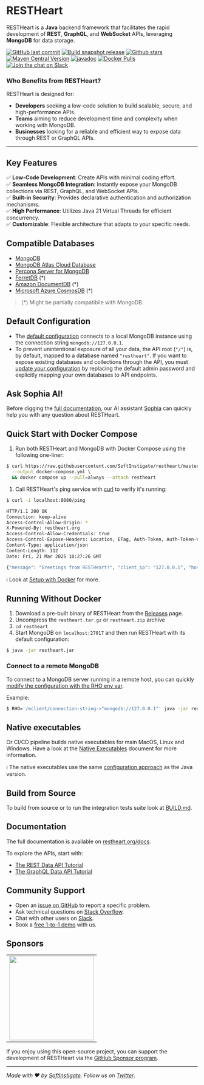 # RESTHeart

RESTHeart is a __Java__ backend framework that facilitates the rapid development of __REST__, __GraphQL__, and __WebSocket__ APIs, leveraging __MongoDB__ for data storage.

[![GitHub last commit](https://img.shields.io/github/last-commit/softinstigate/restheart)](https://github.com/SoftInstigate/restheart/commits/master)
[![Build snapshot release](https://github.com/SoftInstigate/restheart/actions/workflows/branch.yml/badge.svg)](https://github.com/SoftInstigate/restheart/actions/workflows/branch.yml)
[![Github stars](https://img.shields.io/github/stars/SoftInstigate/restheart?label=Github%20Stars)](https://github.com/SoftInstigate/restheart)
[![Maven Central Version](https://img.shields.io/maven-central/v/org.restheart/restheart)](https://central.sonatype.com/namespace/org.restheart)
[![javadoc](https://javadoc.io/badge2/org.restheart/restheart-commons/javadoc.svg)](https://javadoc.io/doc/org.restheart/restheart-commons)
[![Docker Pulls](https://img.shields.io/docker/pulls/softinstigate/restheart.svg?maxAge=2592000)](https://hub.docker.com/r/softinstigate/restheart/)
[![Join the chat on Slack](https://img.shields.io/badge/chat-on%20slack-orange)](https://join.slack.com/t/restheart/shared_invite/zt-1olrhtoq8-5DdYLBWYDonFGEALhmgSXQ)

### Who Benefits from RESTHeart?

RESTHeart is designed for:
- __Developers__ seeking a low-code solution to build scalable, secure, and high-performance APIs.
- __Teams__ aiming to reduce development time and complexity when working with MongoDB.
- __Businesses__ looking for a reliable and efficient way to expose data through REST or GraphQL APIs.

---

## Key Features

✅ **Low-Code Development**: Create APIs with minimal coding effort.  
✅ **Seamless MongoDB Integration**: Instantly expose your MongoDB collections via REST, GraphQL, and WebSocket APIs.  
✅ **Built-in Security**: Provides declarative authentication and authorization mechanisms.  
✅ **High Performance**: Utilizes Java 21 Virtual Threads for efficient concurrency.  
✅ **Customizable**: Flexible architecture that adapts to your specific needs.  

## Compatible Databases

- [MongoDB](https://www.mongodb.com/)
- [MongoDB Atlas Cloud Database](https://www.mongodb.com/products/platform/atlas-database)
- [Percona Server for MongoDB](https://www.percona.com/mongodb/software/percona-server-for-mongodb)
- [FerretDB](https://www.ferretdb.com/) (*)
- [Amazon DocumentDB](https://docs.aws.amazon.com/documentdb/latest/developerguide/what-is.html) (*)
- [Microsoft Azure CosmosDB](https://learn.microsoft.com/en-us/azure/cosmos-db/mongodb/) (*)

> (*) Might be partially compatibile with MongoDB.

## Default Configuration

- The [default configuration](https://restheart.org/docs/default-configuration) connects to a local MongoDB instance using the connection string `mongodb://127.0.0.1`.  
- To prevent unintentional exposure of all your data, the API root (`"/"`) is, by default, mapped to a database named `"restheart"`. If you want to expose existing databases and collections through the API, you must [update your configuration](https://restheart.org/docs/configuration) by replacing the default admin password and explicitly mapping your own databases to API endpoints.

## Ask Sophia AI!

Before digging the [full documentation](https://restheart.org/docs/), our AI assistant [Sophia](https://sophia.restheart.com/) can quickly help you with any question about RESTHeart. 

## Quick Start with Docker Compose

1. Run both RESTHeart and MongoDB with Docker Compose using the following one-liner:

```sh
$ curl https://raw.githubusercontent.com/SoftInstigate/restheart/master/docker-compose.yml \
  --output docker-compose.yml \
  && docker compose up --pull=always --attach restheart
```

1. Call RESTHeart's ping service with [curl](https://curl.se/) to verify it's running:

```sh
$ curl -i localhost:8080/ping

HTTP/1.1 200 OK
Connection: keep-alive
Access-Control-Allow-Origin: *
X-Powered-By: restheart.org
Access-Control-Allow-Credentials: true
Access-Control-Expose-Headers: Location, ETag, Auth-Token, Auth-Token-Valid-Until, Auth-Token-Location, X-Powered-By
Content-Type: application/json
Content-Length: 112
Date: Fri, 21 Mar 2025 10:27:26 GMT

{"message": "Greetings from RESTHeart!", "client_ip": "127.0.0.1", "host": "localhost:8080", "version": "8.4.0"}
```

ℹ️ Look at [Setup with Docker](https://restheart.org/docs/setup-with-docker) for more.

## Running Without Docker

1. Download a pre-built binary of RESTHeart from the [Releases](https://github.com/SoftInstigate/restheart/releases) page.
2. Uncompress the `restheart.tar.gz` or `restheart.zip` archive
3. `cd restheart`
4. Start MongoDB on `localhost:27017` and then run RESTHeart with its default configuration:
   
```sh
$ java -jar restheart.jar
```

### Connect to a remote MongoDB

To connect to a MongoDB server running in a remote host, you can quickly [modify the configuration with the RHO env var](https://restheart.org/docs/configuration#modify-the-configuration-with-the-rho-env-var).

Example:

```sh
$ RHO='/mclient/connection-string->"mongodb://127.0.0.1"' java -jar restheart.jar
```

## Native executables

Or CI/CD pipeline builds native executables for main MacOS, Linux and Windows. Have a look at the [Native Executables](/native-executables.md) document for more information.

ℹ️ The native executables use the same [configuration approach](https://restheart.org/docs/configuration) as the Java version.

## Build from Source

To build from source or to run the integration tests suite look at [BUILD.md](BUILD.md).

## Documentation

The full documentation is available on [restheart.org/docs](https://restheart.org/docs/).

To explore the APIs, start with:
- [The REST Data API Tutorial](https://restheart.org/docs/mongodb-rest/tutorial)
- [The GraphQL Data API Tutorial](https://restheart.org/docs/mongodb-graphql/tutorial)

## Community Support

- Open an [issue on GitHub](https://github.com/SoftInstigate/restheart/issues/new) to report a specific problem.
- Ask technical questions on [Stack Overflow](https://stackoverflow.com/questions/ask?tags=restheart).
- Chat with other users on [Slack](https://join.slack.com/t/restheart/shared_invite/zt-1olrhtoq8-5DdYLBWYDonFGEALhmgSXQ).
- Book a [free 1-to-1 demo](https://calendly.com/restheart) with us.

## Sponsors

<table>
  <tbody>
    <tr>
      <td align="center" valign="middle">
        <a href="https://www.softinstigate.com" target="_blank">
          <img width="222px" src="https://www.softinstigate.com/images/logo.png">
        </a>
      </td>
    </tr>
  </tbody>
</table>

If you enjoy using this open-source project, you can support the development of RESTHeart via the [GitHub Sponsor program](https://github.com/sponsors/SoftInstigate).

---

_Made with :heart: by [SoftInstigate](https://www.softinstigate.com). Follow us on [Twitter](https://twitter.com/softinstigate)_.
